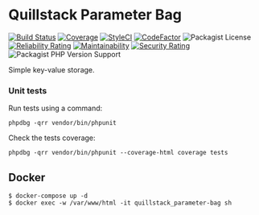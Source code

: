 # Quillstack Parameter Bag

[![Build Status](https://app.travis-ci.com/quillstack/parameter-bag.svg?branch=main)](https://app.travis-ci.com/quillstack/parameter-bag)
[![Coverage](https://sonarcloud.io/api/project_badges/measure?project=quillstack_parameter-bag&metric=coverage)](https://sonarcloud.io/dashboard?id=quillstack_parameter-bag)
[![StyleCI](https://github.styleci.io/repos/301009689/shield?branch=main)](https://github.styleci.io/repos/301009689?branch=main)
[![CodeFactor](https://www.codefactor.io/repository/github/quillstack/parameter-bag/badge)](https://www.codefactor.io/repository/github/quillstack/parameter-bag)
![Packagist License](https://img.shields.io/packagist/l/quillstack/parameter-bag)
[![Reliability Rating](https://sonarcloud.io/api/project_badges/measure?project=quillstack_parameter-bag&metric=reliability_rating)](https://sonarcloud.io/dashboard?id=quillstack_parameter-bag)
[![Maintainability](https://api.codeclimate.com/v1/badges/1f996fd6d656be7285c3/maintainability)](https://codeclimate.com/github/quillstack/parameter-bag/maintainability)
[![Security Rating](https://sonarcloud.io/api/project_badges/measure?project=quillstack_parameter-bag&metric=security_rating)](https://sonarcloud.io/dashboard?id=quillstack_parameter-bag)
![Packagist PHP Version Support](https://img.shields.io/packagist/php-v/quillstack/parameter-bag)

Simple key-value storage.

### Unit tests

Run tests using a command:

```
phpdbg -qrr vendor/bin/phpunit
```

Check the tests coverage:

```
phpdbg -qrr vendor/bin/phpunit --coverage-html coverage tests
```

## Docker

```shell
$ docker-compose up -d
$ docker exec -w /var/www/html -it quillstack_parameter-bag sh
```
